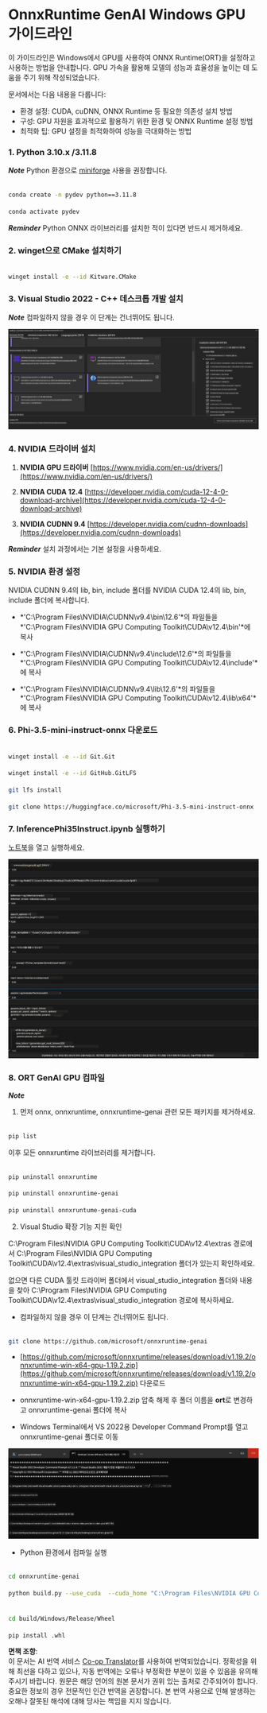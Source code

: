 <!--
CO_OP_TRANSLATOR_METADATA:
{
  "original_hash": "b066fc29c1b2129df84e027cb75119ce",
  "translation_date": "2025-07-17T02:40:51+00:00",
  "source_file": "md/02.Application/01.TextAndChat/Phi3/ORTWindowGPUGuideline.md",
  "language_code": "ko"
}
-->
# **OnnxRuntime GenAI Windows GPU 가이드라인**

이 가이드라인은 Windows에서 GPU를 사용하여 ONNX Runtime(ORT)을 설정하고 사용하는 방법을 안내합니다. GPU 가속을 활용해 모델의 성능과 효율성을 높이는 데 도움을 주기 위해 작성되었습니다.

문서에서는 다음 내용을 다룹니다:

- 환경 설정: CUDA, cuDNN, ONNX Runtime 등 필요한 의존성 설치 방법
- 구성: GPU 자원을 효과적으로 활용하기 위한 환경 및 ONNX Runtime 설정 방법
- 최적화 팁: GPU 설정을 최적화하여 성능을 극대화하는 방법

### **1. Python 3.10.x /3.11.8**

   ***Note*** Python 환경으로 [miniforge](https://github.com/conda-forge/miniforge/releases/latest/download/Miniforge3-Windows-x86_64.exe) 사용을 권장합니다.

   ```bash

   conda create -n pydev python==3.11.8

   conda activate pydev

   ```

   ***Reminder*** Python ONNX 라이브러리를 설치한 적이 있다면 반드시 제거하세요.

### **2. winget으로 CMake 설치하기**

   ```bash

   winget install -e --id Kitware.CMake

   ```

### **3. Visual Studio 2022 - C++ 데스크톱 개발 설치**

   ***Note*** 컴파일하지 않을 경우 이 단계는 건너뛰어도 됩니다.

![CPP](../../../../../../translated_images/01.42f52a2b2aedff029e1c9beb13d2b09fcdab284ffd5fa8f3d7ac3cef5f347ad2.ko.png)

### **4. NVIDIA 드라이버 설치**

1. **NVIDIA GPU 드라이버**  [https://www.nvidia.com/en-us/drivers/](https://www.nvidia.com/en-us/drivers/)

2. **NVIDIA CUDA 12.4** [https://developer.nvidia.com/cuda-12-4-0-download-archive](https://developer.nvidia.com/cuda-12-4-0-download-archive)

3. **NVIDIA CUDNN 9.4**  [https://developer.nvidia.com/cudnn-downloads](https://developer.nvidia.com/cudnn-downloads)

***Reminder*** 설치 과정에서는 기본 설정을 사용하세요.

### **5. NVIDIA 환경 설정**

NVIDIA CUDNN 9.4의 lib, bin, include 폴더를 NVIDIA CUDA 12.4의 lib, bin, include 폴더에 복사합니다.

- *'C:\Program Files\NVIDIA\CUDNN\v9.4\bin\12.6'*의 파일들을 *'C:\Program Files\NVIDIA GPU Computing Toolkit\CUDA\v12.4\bin'*에 복사

- *'C:\Program Files\NVIDIA\CUDNN\v9.4\include\12.6'*의 파일들을 *'C:\Program Files\NVIDIA GPU Computing Toolkit\CUDA\v12.4\include'*에 복사

- *'C:\Program Files\NVIDIA\CUDNN\v9.4\lib\12.6'*의 파일들을 *'C:\Program Files\NVIDIA GPU Computing Toolkit\CUDA\v12.4\lib\x64'*에 복사

### **6. Phi-3.5-mini-instruct-onnx 다운로드**

   ```bash

   winget install -e --id Git.Git

   winget install -e --id GitHub.GitLFS

   git lfs install

   git clone https://huggingface.co/microsoft/Phi-3.5-mini-instruct-onnx

   ```

### **7. InferencePhi35Instruct.ipynb 실행하기**

   [노트북](../../../../../../code/09.UpdateSamples/Aug/ortgpu-phi35-instruct.ipynb)을 열고 실행하세요.

![RESULT](../../../../../../translated_images/02.b9b06996cf7255d5e5ee19a703c4352f4a96dd7a1068b2af227eda1f3104bfa0.ko.png)

### **8. ORT GenAI GPU 컴파일**

   ***Note*** 
   
   1. 먼저 onnx, onnxruntime, onnxruntime-genai 관련 모든 패키지를 제거하세요.

   
   ```bash

   pip list 
   
   ```

   이후 모든 onnxruntime 라이브러리를 제거합니다.

   ```bash

   pip uninstall onnxruntime

   pip uninstall onnxruntime-genai

   pip uninstall onnxruntume-genai-cuda
   
   ```

   2. Visual Studio 확장 기능 지원 확인

   C:\Program Files\NVIDIA GPU Computing Toolkit\CUDA\v12.4\extras 경로에서 C:\Program Files\NVIDIA GPU Computing Toolkit\CUDA\v12.4\extras\visual_studio_integration 폴더가 있는지 확인하세요. 

   없으면 다른 CUDA 툴킷 드라이버 폴더에서 visual_studio_integration 폴더와 내용을 찾아 C:\Program Files\NVIDIA GPU Computing Toolkit\CUDA\v12.4\extras\visual_studio_integration 경로에 복사하세요.

   - 컴파일하지 않을 경우 이 단계는 건너뛰어도 됩니다.

   ```bash

   git clone https://github.com/microsoft/onnxruntime-genai

   ```

   - [https://github.com/microsoft/onnxruntime/releases/download/v1.19.2/onnxruntime-win-x64-gpu-1.19.2.zip](https://github.com/microsoft/onnxruntime/releases/download/v1.19.2/onnxruntime-win-x64-gpu-1.19.2.zip) 다운로드

   - onnxruntime-win-x64-gpu-1.19.2.zip 압축 해제 후 폴더 이름을 **ort**로 변경하고 onnxruntime-genai 폴더에 복사

   - Windows Terminal에서 VS 2022용 Developer Command Prompt를 열고 onnxruntime-genai 폴더로 이동

![RESULT](../../../../../../translated_images/03.b83ce473d5ff9b9b94670a1b26fdb66a05320d534cbee2762f64e52fd12ef9c9.ko.png)

   - Python 환경에서 컴파일 실행

   
   ```bash

   cd onnxruntime-genai

   python build.py --use_cuda  --cuda_home "C:\Program Files\NVIDIA GPU Computing Toolkit\CUDA\v12.4" --config Release
 

   cd build/Windows/Release/Wheel

   pip install .whl

   ```

**면책 조항**:  
이 문서는 AI 번역 서비스 [Co-op Translator](https://github.com/Azure/co-op-translator)를 사용하여 번역되었습니다. 정확성을 위해 최선을 다하고 있으나, 자동 번역에는 오류나 부정확한 부분이 있을 수 있음을 유의해 주시기 바랍니다. 원문은 해당 언어의 원본 문서가 권위 있는 출처로 간주되어야 합니다. 중요한 정보의 경우 전문적인 인간 번역을 권장합니다. 본 번역 사용으로 인해 발생하는 오해나 잘못된 해석에 대해 당사는 책임을 지지 않습니다.